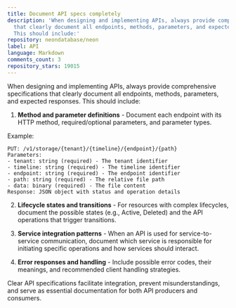 ```yaml
---
title: Document API specs completely
description: 'When designing and implementing APIs, always provide comprehensive specifications
  that clearly document all endpoints, methods, parameters, and expected responses.
  This should include:'
repository: neondatabase/neon
label: API
language: Markdown
comments_count: 3
repository_stars: 19015
---
```


When designing and implementing APIs, always provide comprehensive specifications that clearly document all endpoints, methods, parameters, and expected responses. This should include:

1. **Method and parameter definitions** - Document each endpoint with its HTTP method, required/optional parameters, and parameter types.

Example:
```
PUT: /v1/storage/{tenant}/{timeline}/{endpoint}/{path}
Parameters:
- tenant: string (required) - The tenant identifier
- timeline: string (required) - The timeline identifier
- endpoint: string (required) - The endpoint identifier
- path: string (required) - The relative file path
- data: binary (required) - The file content
Response: JSON object with status and operation details
```

2. **Lifecycle states and transitions** - For resources with complex lifecycles, document the possible states (e.g., Active, Deleted) and the API operations that trigger transitions.

3. **Service integration patterns** - When an API is used for service-to-service communication, document which service is responsible for initiating specific operations and how services should interact.

4. **Error responses and handling** - Include possible error codes, their meanings, and recommended client handling strategies.

Clear API specifications facilitate integration, prevent misunderstandings, and serve as essential documentation for both API producers and consumers.